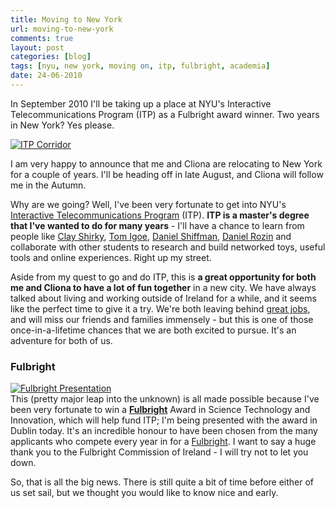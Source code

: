 ```yaml
---
title: Moving to New York
url: moving-to-new-york
comments: true
layout: post
categories: [blog]
tags: [nyu, new york, moving on, itp, fulbright, academia]
date: 24-06-2010
---
```

<p class="intro">In September 2010 I'll be taking up a place at NYU's Interactive Telecommunications Program (ITP) as a Fulbright award winner. Two years in New York? Yes please.</p>
<a href="http://www.flickr.com/photos/paulmmay/4443711070/" title="ITP Corridor by paulmmay, on Flickr"><img src="http://farm5.static.flickr.com/4001/4443711070_33cd517237.jpg" class="photo " alt="ITP Corridor" /></a>

I am very happy to announce that me and Cliona are relocating to New York for a couple of years. I'll be heading off in late August, and Cliona will follow me in the Autumn. 

Why are we going? Well, I've been very fortunate to get into NYU's <a href="http://itp.nyu.edu/sigs/program/" title="Interactive Telecommunications Program">Interactive Telecommunications Program</a> (ITP). **ITP is a master's degree that I've wanted to do for many years** - I'll have a chance to learn from people like <a href="http://www.shirky.com">Clay Shirky</a>, <a href="http://www.amazon.com/exec/obidos/ASIN/159200346X/physicalcompu-20/002-1410032-7298416?creative=125577&amp;camp=2321&amp;link_code=as1">Tom Igoe</a>, <a href="http://www.shiffman.net/">Daniel Shiffman</a>, <a href="http://www.smoothware.com/danny/" title="Daniel Rozin">Daniel Rozin</a> and collaborate with other students to research and build networked toys, useful tools and online experiences. Right up my street.

Aside from my quest to go and do ITP, this is **a great opportunity for both me and Cliona to have a lot of fun together** in a new city. We have always talked about living and working outside of Ireland for a while, and it seems like the perfect time to give it a try. We're both leaving behind <a href="http://www.designbyfront.com" title="great jobs">great jobs</a>, and will miss our friends and families immensely - but this is one of those once-in-a-lifetime chances that we are both excited to pursue. It's an adventure for both of us.

### Fulbright
<a href="http://www.flickr.com/photos/paulmmay/4731008997/" title="Fulbright Presentation by paulmmay, on Flickr"><img src="http://farm2.static.flickr.com/1410/4731008997_3e6395d430_z.jpg" alt="Fulbright Presentation" class="photo"></a><br />
This (pretty major leap into the unknown) is all made possible because I've been very fortunate to win a **<a href="http://fulbright.ie/" title="Fulbright – Enterprise Ireland Award in Science, Technology and Innovation">Fulbright</a>** Award in Science Technology and Innovation, which will help fund ITP; I'm being presented with the award in Dublin today. It's an incredible honour to have been chosen from the many applicants who compete every year in for a <a href="http://en.wikipedia.org/wiki/Fulbright_Program" title="Fulbright scholarship">Fulbright</a>. I want to say a huge thank you to the Fulbright Commission of Ireland - I will try not to let you down.

So, that is all the big news. There is still quite a bit of time before either of us set sail, but we thought you would like to know nice and early. 